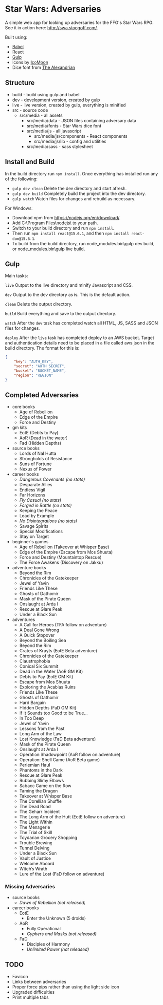
# Star Wars: Adversaries

A simple web app for looking up adversaries for the FFG's Star Wars RPG. See it in action here: http://swa.stoogoff.com/.

Built using:

- [Babel](https://babeljs.io)
- [React](https://facebook.github.io/react/)
- [Gulp](http://gulpjs.com/)
- Icons by [IcoMoon](https://icomoon.io/app/)
- Dice font from [The Alexandrian](http://thealexandrian.net/wordpress/37660/roleplaying-games/star-wars-force-and-destiny-system-cheat-sheet)

## Structure

- build - build using gulp and babel
- dev - development version, created by gulp
- live - live version, created by gulp, everything is minified
- src - source code
	- src/media - all assets
		- src/media/data - JSON files containing adversary data
		- src/media/fonts - Star Wars dice font
		- src/media/js - all javascript
			- src/media/js/components - React components
			- src/media/js/lib - config and utilities
		- src/media/sass - sass stylesheet

## Install and Build

In the build directory run `npm install`. Once everything has installed run any of the following:

- `gulp dev clean` Delete the dev directory and start afresh.
- `gulp dev build` Completely build the project into the dev directory.
- `gulp watch` Watch files for changes and rebuild as necessary.

For Windows:

- Download npm from https://nodejs.org/en/download/.
- Add C:\Program Files\nodejs\ to your path.
- Switch to your build directory and run `npm install`.
- Then run `npm install react@15.6.1`, and then `npm install react-dom@15.6.1`.
- To build from the build directory, run node_modules\.bin\gulp dev build, or node_modules\.bin\gulp live build.

## Gulp

Main tasks:

`live` Output to the live directory and minify Javascript and CSS.

`dev` Output to the dev directory as is. This is the default action.

`clean` Delete the output directory.

`build` Build everything and save to the output directory.

`watch` After the `dev` task has completed watch all HTML, JS, SASS and JSON files for changes.

`deploy` After the `live` task has completed deploy to an AWS bucket. Target and authentication details need to be placed in a file called aws.json in the build directory. The format for this is:

``` JSON
{
	"key": "AUTH_KEY",
	"secret": "AUTH_SECRET",
	"bucket": "BUCKET_NAME",
	"region": "REGION"
}

```

## Completed Adversaries

- core books
	- Age of Rebellion
	- Edge of the Empire
	- Force and Destiny
- gm kits
	- EotE (Debts to Pay)
	- AoR (Dead in the water)
	- Fad (Hidden Depths)
- source books
	- Lords of Nal Hutta
	- Strongholds of Resistance
	- Suns of Fortune
	- Nexus of Power
- career books
	- *Dangerous Covenants (no stats)*
	- Desparate Allies
	- Endless Vigil
	- Far Horizons
	- *Fly Casual (no stats)*
	- *Forged in Battle (no stats)*
	- Keeping the Peace
	- Lead by Example
	- *No Disintegrations (no stats)*
	- Savage Spirits
	- Special Modifications
	- Stay on Target
- beginner's games
	- Age of Rebellion (Takeover at Whisper Base)
	- Edge of the Empire (Escape from Mos Shuuta)
	- Force and Destiny (Mountaintop Rescue)
	- The Force Awakens (Discovery on Jakku)
- adventure books
	- Beyond the Rim
	- Chronicles of the Gatekeeper
	- Jewel of Yavin
	- Friends Like These
	- Ghosts of Dathomir
	- Mask of the Pirate Queen
	- Onslaught at Arda I
	- Rescue at Glare Peak
	- Under a Black Sun
- adventures
	- A Call for Heroes (TFA follow on adventure)
	- A Deal Gone Wrong
	- A Quick Stopover
	- Beyond the Boiling Sea
	- Beyond the Rim
	- Crates of Krayts (EotE Beta adventure)
	- Chronicles of the Gatekeeper
	- Claustrophobia
	- Conical Six Summit
	- Dead in the Water (AoR GM Kit)
	- Debts to Pay (EotE GM Kit)
	- Escape from Mos Shuuta
	- Exploring the Acablas Ruins
	- Friends Like These
	- Ghosts of Dathomir
	- Hard Bargain
	- Hidden Depths (FaD GM Kit)
	- If It Sounds too Good to be True...
	- In Too Deep
	- Jewel of Yavin
	- Lessons from the Past
	- Long Arm of the Law
	- Lost Knowledge (FaD Beta adventure)
	- Mask of the Pirate Queen
	- Onslaught at Arda I
	- Operation Shadowpoint (AoR follow on adventure)
	- Operation: Shell Game (AoR Beta game)
	- Perlemian Haul
	- Phantoms in the Dark
	- Rescue at Glare Peak
	- Rubbing Slimy Elbows
	- Sabacc Game on the Row
	- Taming the Dragon
	- Takeover at Whisper Base
	- The Corellian Shuffle
	- The Dead Road
	- The Geharr Incident
	- The Long Arm of the Hutt (EotE follow on adventure)
	- The Light Within
	- The Menagerie
	- The Trial of Skill
	- Toydarian Grocery Shopping
	- Trouble Brewing
	- Tunnel Delving
	- Under a Black Sun
	- Vault of Justice
	- Welcome Aboard
	- Witch’s Wrath
	- Lure of the Lost (FaD follow on adventure)

### Missing Adversaries

- source books
	- *Dawn of Rebellion (not released)*
- career books
	- EotE
		- Enter the Unknown (5 droids)
	- AoR
		- Fully Operational
		- *Cyphers and Masks (not released)*
	- FaD
		- Disciples of Harmony
		- *Unlimited Power (not released)*

## TODO

- Favicon
- Links between adversaries
- Proper force pips rather than using the light side icon
- Upgraded difficulties
- Print multiple tabs

